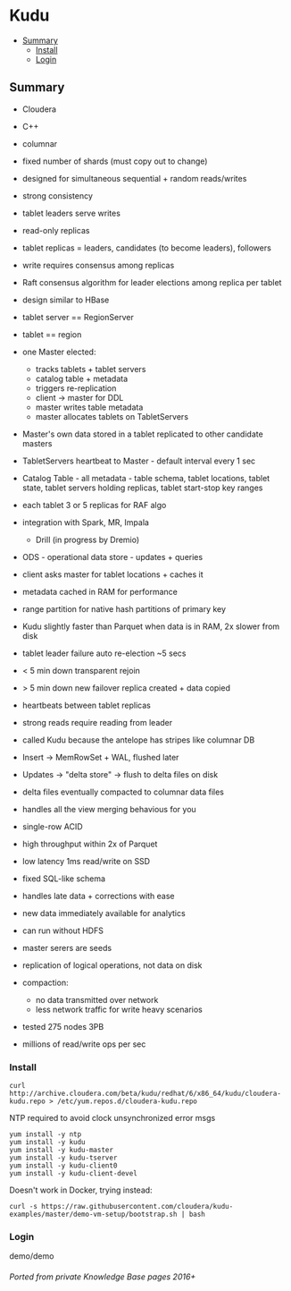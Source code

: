 # Kudu

<!-- INDEX_START -->
- [Summary](#summary)
  - [Install](#install)
  - [Login](#login)
<!-- INDEX_END -->

## Summary

- Cloudera
- C++
- columnar
- fixed number of shards (must copy out to change)
- designed for simultaneous sequential + random reads/writes
- strong consistency
- tablet leaders serve writes
- read-only replicas
- tablet replicas = leaders, candidates (to become leaders), followers
- write requires consensus among replicas
- Raft consensus algorithm for leader elections among replica per tablet
- design similar to HBase
- tablet server == RegionServer
- tablet == region
- one Master elected:
  - tracks tablets + tablet servers
  - catalog table + metadata
  - triggers re-replication
  - client -> master for DDL
  - master writes table metadata
  - master allocates tablets on TabletServers
- Master's own data stored in a tablet replicated to other candidate masters
- TabletServers heartbeat to Master - default interval every 1 sec
- Catalog Table - all metadata - table schema, tablet locations, tablet state, tablet servers holding replicas, tablet start-stop key ranges
- each tablet 3 or 5 replicas for RAF algo
- integration with Spark, MR, Impala
  - Drill (in progress by Dremio)
- ODS - operational data store - updates + queries
- client asks master for tablet locations + caches it
- metadata cached in RAM for performance
- range partition for native hash partitions of primary key
- Kudu slightly faster than Parquet when data is in RAM, 2x slower from disk
- tablet leader failure auto re-election ~5 secs
- < 5 min down transparent rejoin
- \> 5 min down new failover replica created + data copied
- heartbeats between tablet replicas
- strong reads require reading from leader
- called Kudu because the antelope has stripes like columnar DB
- Insert -> MemRowSet + WAL, flushed later
- Updates -> "delta store" -> flush to delta files on disk
- delta files eventually compacted to columnar data files
- handles all the view merging behavious for you
- single-row ACID
- high throughput within 2x of Parquet
- low latency 1ms read/write on SSD
- fixed SQL-like schema
- handles late data + corrections with ease
- new data immediately available for analytics
- can run without HDFS
- master serers are seeds
- replication of logical operations, not data on disk
- compaction:
  - no data transmitted over network
  - less network traffic for write heavy scenarios

- tested 275 nodes 3PB
- millions of read/write ops per sec

### Install

```shell
curl http://archive.cloudera.com/beta/kudu/redhat/6/x86_64/kudu/cloudera-kudu.repo > /etc/yum.repos.d/cloudera-kudu.repo
```

NTP required to avoid clock unsynchronized error msgs

```shell
yum install -y ntp
yum install -y kudu
yum install -y kudu-master
yum install -y kudu-tserver
yum install -y kudu-client0
yum install -y kudu-client-devel
```

Doesn't work in Docker, trying instead:

```shell
curl -s https://raw.githubusercontent.com/cloudera/kudu-examples/master/demo-vm-setup/bootstrap.sh | bash
```

### Login

demo/demo

###### Ported from private Knowledge Base pages 2016+
